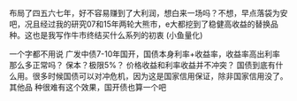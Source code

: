 布局了四五六七年，好不容易赚到了大利润，想白来一场吗？不想，早点落袋为安吧，况且经过我的研究07和15年两轮大熊市，e大都挖到了稳健高收益的替换品种。这也是我写作牛市终结买什么系列的初衷
(小鱼量化)

一个字都不用说
广发中债7-10年国开，国债本身利率+收益率，收益率高出利率那么多正常吗？
保本？极限5%？
价格收益和利率收益并不冲突？
国债到底有什么用。很多时候国债可以对冲危机，因为这是国家信用保证，除非国家信用没了。其他品
种很难有这个效果，国开债也算一个吧

